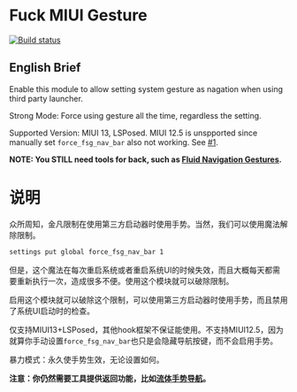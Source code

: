# Fuck MIUI Gesture

[![Build status](https://build.appcenter.ms/v0.1/apps/522a086b-c255-4ee7-9978-49495cacca27/branches/main/badge)](https://appcenter.ms)

## English Brief

Enable this module to allow setting system gesture as nagation when using third party launcher.

Strong Mode: Force using gesture all the time, regardless the setting.

Supported Version: MIUI 13, LSPosed. MIUI 12.5 is unspported since manually set `force_fsg_nav_bar` also not working. See [#1](https://github.com/HCGStudio/FuckMIUIGesture/issues/1).

**NOTE: You STILL need tools for back, such as [Fluid Navigation Gestures](https://play.google.com/store/apps/details?id=com.fb.fluid).**

# 说明

众所周知，金凡限制在使用第三方启动器时使用手势。当然，我们可以使用魔法解除限制。

``` bash
settings put global force_fsg_nav_bar 1
```

但是，这个魔法在每次重启系统或者重启系统UI的时候失效，而且大概每天都需要重新执行一次，造成很多不便。使用这个模块就可以破除限制。

启用这个模块就可以破除这个限制，可以使用第三方启动器时使用手势，而且禁用了系统UI启动时的检查。

仅支持MIUI13+LSPosed，其他hook框架不保证能使用。不支持MIUI12.5，因为就算你手动设置`force_fsg_nav_bar`也只是会隐藏导航按键，而不会启用手势。

暴力模式：永久使手势生效，无论设置如何。

**注意：你仍然需要工具提供返回功能，比如[流体手势导航](https://play.google.com/store/apps/details?id=com.fb.fluid)。**
